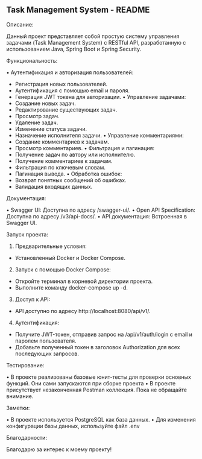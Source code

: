 ## Task Management System - README

Описание:

Данный проект представляет собой простую систему управления задачами (Task Management System) с RESTful API, разработанную с использованием Java, Spring Boot и Spring Security.

Функциональность:

• Аутентификация и авторизация пользователей:
* Регистрация новых пользователей.
* Аутентификация с помощью email и пароля.
* Генерация JWT токена для авторизации.
  • Управление задачами:
* Создание новых задач.
* Редактирование существующих задач.
* Просмотр задач.
* Удаление задач.
* Изменение статуса задачи.
* Назначение исполнителя задачи.
  • Управление комментариями:
* Создание комментариев к задачам.
* Просмотр комментариев.
  • Фильтрация и пагинация:
* Получение задач по автору или исполнителю.
* Получение комментариев к задачам.
* Фильтрация по ключевым словам.
* Пагинация вывода.
  • Обработка ошибок:
* Возврат понятных сообщений об ошибках.
* Валидация входящих данных.

Документация:

• Swagger UI: Доступна по адресу /swagger-ui/.
• Open API Specification: Доступна по адресу /v3/api-docs/.
• API документация: Встроенная в Swagger UI.

Запуск проекта:

1. Предварительные условия:
- Установленный Docker и Docker Compose.

2. Запуск с помощью Docker Compose:
- Откройте терминал в корневой директории проекта.
- Выполните команду docker-compose up -d.

3. Доступ к API:
- API доступно по адресу http://localhost:8080/api/v1/.

4. Аутентификация:
- Получите JWT-токен, отправив запрос на /api/v1/auth/login с email и паролем пользователя.
- Добавьте полученный токен в заголовок Authorization для всех последующих запросов.

Тестирование:

• В проекте реализованы базовые юнит-тесты для проверки основных функций. Они сами запускаются при сборке проекта
• В проекте присутствует незаконченная Postman коллекция. Пока не обращайте внимание.


Заметки:

• В проекте используется PostgreSQL как база данных.
• Для изменения конфигурации базы данных, используйте файл .env

Благодарности:

Благодарю за интерес к моему проекту!